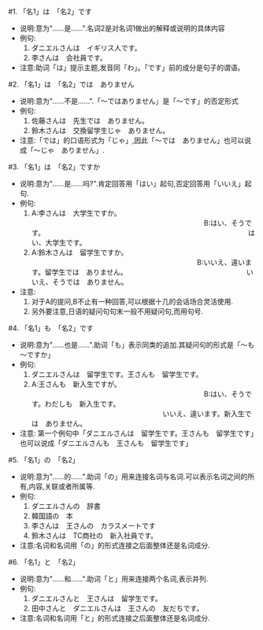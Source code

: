 #1. 「名1」は　「名2」です
  - 说明:意为"......是......".名词2是对名词1做出的解释或说明的具体内容
  - 例句:
     1. ダニエルさんは　イギリス人です。
	 2. 李さんは　会社員です。
  - 注意:助词「は」提示主题,发音同「わ」。「です」前的成分是句子的谓语。
  
#2. 「名1」は　「名2」では　ありません
  - 说明:意为"......不是......".「～ではありません」是「～です」的否定形式
  - 例句:
     1. 佐藤さんは　先生では　ありません。
	 2. 鈴木さんは　交換留学生じゃ　ありません。
  - 注意:「では」的口语形式为「じゃ」,因此「～では　ありません」也可以说成「～じゃ　ありません」.
  
#3. 「名1」は　「名2」ですか
  - 说明:意为"......是......吗?".肯定回答用「はい」起句,否定回答用「いいえ」起句.
  - 例句:
     1. A:李さんは　大学生ですか。      　　　　　　　　　　　　　　　　　　　　　　　　　B:はい、そうです。　　　　　　　　　　　　　　　　　　　　　　　　　　　　　　はい、大学生です。
	 2. A:鈴木さんは　留学生ですか。    　　　　　　　　　　　　　　　　　　　　　　　　B:いいえ、違います。留学生では　ありません。    　　　　　　　　　　　　　　　　　いいえ、そうでは　ありません。
  - 注意:
     1. 对于A的提问,B不止有一种回答,可以根据十几的会话场合灵活使用.
     2. 另外要注意,日语的疑问句句末一般不用疑问句,而用句号.
	 
#4. 「名1」も　「名2」です
  - 说明:意为"......也是......".助词「も」表示同类的追加.其疑问句的形式是「～も　～ですか」
  - 例句:
     1. ダニエルさんは　留学生です。王さんも　留学生です。
	 2. A:王さんも　新入生ですが。    　　　　　　　　　　　　　　　　　　　　　　　　　B:はい、そうです。わだしも　新入生です。 　　　　　　　　　　　　　　　　　　　いいえ、違います。新入生では　ありません。
  - 注意: 第一个例句中「ダニエルさんは　留学生です。王さんも　留学生です」也可以说成「ダニエルさんも　王さんも　留学生です」

#5. 「名1」の　「名2」
  - 说明:意为"......的......".助词「の」用来连接名词与名词.可以表示名词之间的所有,内容,关联或者所属等.
  - 例句:
     1. ダニエルさんの　辞書
	 2. 韓国語の　本
	 3. 李さんは　王さんの　カラスメートです
	 4. 鈴木さんは　TC商社の　新入社員です。
  - 注意:名词和名词用「の」的形式连接之后面整体还是名词成分.
  
#6. 「名1」と　「名2」
  - 说明:意为"......和......".助词「と」用来连接两个名词,表示并列.
  - 例句:
     1. ダニエルさんと　王さんは　留学生です。
	 2. 田中さんと　ダニエルさんは　王さんの　友だちです。
  - 注意:名词和名词用「と」的形式连接之后面整体还是名词成分.
		 